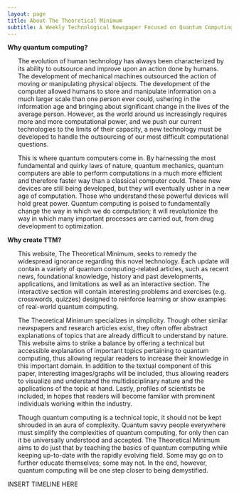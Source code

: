 ```yaml
---
layout: page
title: About The Theoretical Minimum
subtitle: A Weekly Technological Newspaper Focused on Quantum Computing
---
```


**Why quantum computing?**
<ul>
The evolution of human technology has always been characterized by its ability to outsource and improve upon an action done by humans. The development of mechanical machines outsourced the action of moving or manipulating physical objects. The development of the computer allowed humans to store and manipulate information on a much larger scale than one person ever could, ushering in the information age and bringing about significant change in the lives of the average person. However, as the world around us increasingly requires more and more computational power, and we push our current technologies to the limits of their capacity, a new technology must be developed to handle the outsourcing of our most difficult computational questions.
</ul>
<ul>
This is where quantum computers come in. By harnessing the most fundamental and quirky laws of nature, quantum mechanics, quantum computers are able to perform computations in a much more efficient and therefore faster way than a classical computer could. These new devices are still being developed, but they will eventually usher in a new age of computation. Those who understand these powerful devices will hold great power. Quantum computing is poised to fundamentally change the way in which we do computation; it will revolutionize the way in which many important processes are carried out, from drug development to optimization. 
</ul>

**Why create TTM?**
<ul>
This website, The Theoretical Minimum, seeks to remedy the widespread ignorance regarding this novel technology. Each update will contain a variety of quantum computing-related articles, such as recent news, foundational knowledge, history and past developments, applications, and limitations as well as an interactive section. The interactive section will contain interesting problems and exercises (e.g. crosswords, quizzes) designed to reinforce learning or show examples of real-world quantum computing. 
</ul>
<ul>
The Theoretical Minimum specializes in simplicity. Though other similar newspapers and research articles exist, they often offer abstract explanations of topics that are already difficult to understand by nature. This website aims to strike a balance by offering a technical but accessible explanation of important topics pertaining to quantum computing, thus allowing regular readers to increase their knowledge in this important domain. In addition to the textual component of this paper, interesting images/graphs will be included, thus allowing readers to visualize and understand the multidisciplinary nature and the applications of the topic at hand. Lastly, profiles of scientists be included, in hopes that readers will become familiar with prominent individuals working within the industry. 
</ul>
<ul>
Though quantum computing is a technical topic, it should not be kept shrouded in an aura of complexity. Quantum savvy people everywhere must simplify the complexities of quantum computing, for only then can it be universally understood and accepted. The Theoretical Minimum aims to do just that by teaching the basics of quantum computing while keeping up-to-date with the rapidly evolving field. Some may go on to further educate themselves; some may not. In the end, however, quantum computing will be one step closer to being demystified. 
</ul>

INSERT TIMELINE HERE

